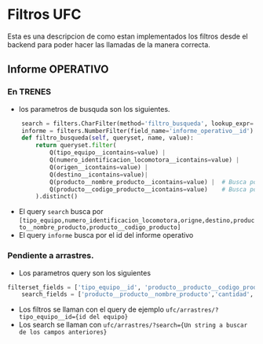 # Filtros UFC
Esta es una descripcion de como estan implementados los filtros desde el backend para poder hacer las llamadas de la manera correcta.

## Informe OPERATIVO 

### En TRENES

- los parametros de busquda son los siguientes.
```python
    search = filters.CharFilter(method='filtro_busqueda', lookup_expr='icontains')
    informe = filters.NumberFilter(field_name='informe_operativo__id')
    def filtro_busqueda(self, queryset, name, value):
        return queryset.filter(
            Q(tipo_equipo__icontains=value) |
            Q(numero_identificacion_locomotora__icontains=value) |
            Q(origen__icontains=value) |
            Q(destino__icontains=value)|
            Q(producto__nombre_producto__icontains=value) |  # Busca por nombre de producto
            Q(producto__codigo_producto__icontains=value)    # Busca por código de producto
        ).distinct()
```
- El query `search` busca por `[tipo_equipo,numero_identificacion_locomotora,origne,destino,producto__nombre_producto,producto__codigo_producto]`
- El query `informe` busca por el id del informe operativo

### Pendiente a arrastres.

- Los parametros query son los siguientes
```python
filterset_fields = ['tipo_equipo__id', 'producto__producto__codigo_producto','producto__tipo_embalaje__id','producto__unidad_medida__simbolo']
    search_fields = ['producto__producto__nombre_producto','cantidad','=unidad_medida__unidad_medida', 'origen','tipo_origen']

```
- Los filtros se llaman con el query de ejemplo `ufc/arrastres/?tipo_equipo__id={id del equipo}`
- Los search se llaman con `ufc/arrastres/?search={Un string a buscar de los campos anteriores}`